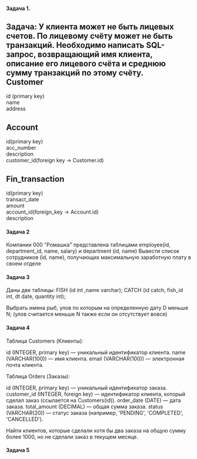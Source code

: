#### Задача 1. 

Задача: У клиента может не быть лицевых счетов. По лицевому счёту может не быть транзакций. Необходимо написать SQL-запрос, возвращающий имя клиента, описание его лицевого счёта и среднюю сумму транзакций по этому счёту.  
Customer  
---------  
id (primary key)  
name  
address  
  
Account  
---------  
id(primary key)  
acc_number  
description  
customer_id(foreign key -> Customer.id)  
  
Fin_transaction  
---------------  
id(primary key)  
transact_date  
amount  
account_id(foreign_key -> Account.id)  
description

#### Задача 2

Компании 000 "Ромашка" представлена таблицами employee(id, department_id, name, salary) и department (id, name)
Вывести список сотрудников (id, name), получающих максимальную заработную плату в своем отделе

#### Задача 3

Даны две таблицы:
FISH (id int ,name varchar);
CATCH (id catch, fish_id int, dt date, quantity int);

Выбрать имена рыб, улов по которым на определенную дату D меньше N;
(улов считается меньше N также если он отсутствует вовсе)


#### Задача 4

Таблица Customers (Клиенты):

id (INTEGER, primary key) — уникальный идентификатор клиента.
name (VARCHAR(100)) — имя клиента.
email (VARCHAR(100)) — электронная почта клиента.


Таблица Orders (Заказы):

id (INTEGER, primary key) — уникальный идентификатор заказа.
customer_id (INTEGER, foreign key) — идентификатор клиента, который сделал заказ (ссылается на Customers(id)).
order_date (DATE) — дата заказа.
total_amount (DECIMAL) — общая сумма заказа.
status (VARCHAR(20)) — статус заказа (например, 'PENDING', 'COMPLETED', 'CANCELLED').

Найти клиентов, которые сделали хотя бы два заказа на общую сумму более 1000, но не сделали заказ в текущем месяце.


#### Задача 5